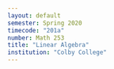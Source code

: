 ```yaml
---
layout: default
semester: Spring 2020
timecode: "201a"
number: Math 253
title: "Linear Algebra"
institution: "Colby College"
---
```

